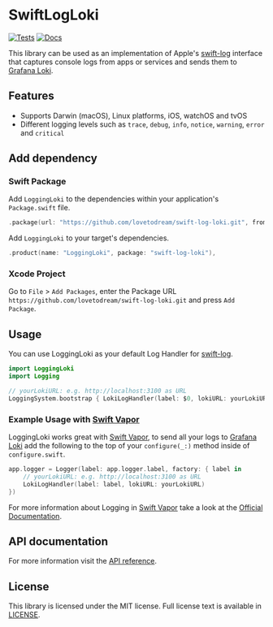 # SwiftLogLoki

[![Tests](https://github.com/lovetodream/swift-log-loki/actions/workflows/tests.yml/badge.svg)](https://github.com/lovetodream/swift-log-loki/actions/workflows/tests.yml)
[![Docs](https://github.com/lovetodream/swift-log-loki/actions/workflows/deploy_docs.yml/badge.svg)](https://github.com/lovetodream/swift-log-loki/actions/workflows/deploy_docs.yml)

This library can be used as an implementation of Apple's [swift-log](https://github.com/apple/swift-log) interface that captures console logs from apps or services and sends them to [Grafana Loki](https://grafana.com/oss/loki).

## Features

- Supports Darwin (macOS), Linux platforms, iOS, watchOS and tvOS
- Different logging levels such as `trace`, `debug`, `info`, `notice`, `warning`, `error` and `critical`

## Add dependency

### Swift Package

Add `LoggingLoki` to the dependencies within your application's `Package.swift` file.

```swift
.package(url: "https://github.com/lovetodream/swift-log-loki.git", from: "0.11.0"),
```

Add `LoggingLoki` to your target's dependencies.

```swift
.product(name: "LoggingLoki", package: "swift-log-loki"),
``` 

### Xcode Project

Go to `File` > `Add Packages`, enter the Package URL `https://github.com/lovetodream/swift-log-loki.git` and press `Add Package`.


## Usage

You can use LoggingLoki as your default Log Handler for [swift-log](https://github.com/apple/swift-log).

```swift
import LoggingLoki
import Logging

// yourLokiURL: e.g. http://localhost:3100 as URL
LoggingSystem.bootstrap { LokiLogHandler(label: $0, lokiURL: yourLokiURL) }
```

### Example Usage with [Swift Vapor](https://vapor.codes)

LoggingLoki works great with [Swift Vapor](https://vapor.codes), to send all your logs to [Grafana Loki](https://grafana.com/oss/loki) add the following to the top of your `configure(_:)` method inside of `configure.swift`.

```swift
app.logger = Logger(label: app.logger.label, factory: { label in
    // yourLokiURL: e.g. http://localhost:3100 as URL
    LokiLogHandler(label: label, lokiURL: yourLokiURL)
})
```

For more information about Logging in [Swift Vapor](https://vapor.codes) take a look at the [Official Documentation](https://docs.vapor.codes/basics/logging/). 

## API documentation

For more information visit the [API reference](https://timozacherl.com/swift-log-loki/documentation/loggingloki/).

## License

This library is licensed under the MIT license. Full license text is available in [LICENSE](https://github.com/lovetodream/swift-log-loki/blob/main/LICENSE).
